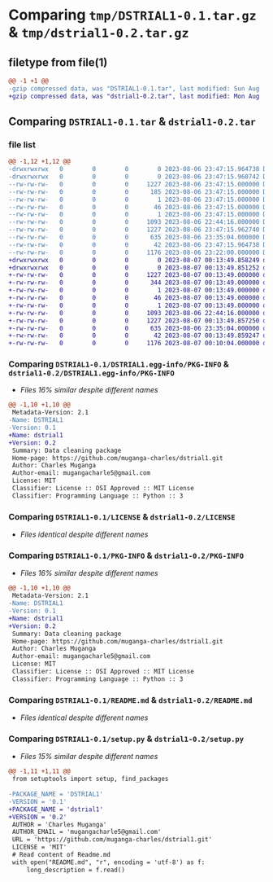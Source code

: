 # Comparing `tmp/DSTRIAL1-0.1.tar.gz` & `tmp/dstrial1-0.2.tar.gz`

## filetype from file(1)

```diff
@@ -1 +1 @@
-gzip compressed data, was "DSTRIAL1-0.1.tar", last modified: Sun Aug  6 23:47:15 2023, max compression
+gzip compressed data, was "dstrial1-0.2.tar", last modified: Mon Aug  7 00:13:49 2023, max compression
```

## Comparing `DSTRIAL1-0.1.tar` & `dstrial1-0.2.tar`

### file list

```diff
@@ -1,12 +1,12 @@
-drwxrwxrwx   0        0        0        0 2023-08-06 23:47:15.964738 DSTRIAL1-0.1/
-drwxrwxrwx   0        0        0        0 2023-08-06 23:47:15.960742 DSTRIAL1-0.1/DSTRIAL1.egg-info/
--rw-rw-rw-   0        0        0     1227 2023-08-06 23:47:15.000000 DSTRIAL1-0.1/DSTRIAL1.egg-info/PKG-INFO
--rw-rw-rw-   0        0        0      185 2023-08-06 23:47:15.000000 DSTRIAL1-0.1/DSTRIAL1.egg-info/SOURCES.txt
--rw-rw-rw-   0        0        0        1 2023-08-06 23:47:15.000000 DSTRIAL1-0.1/DSTRIAL1.egg-info/dependency_links.txt
--rw-rw-rw-   0        0        0       46 2023-08-06 23:47:15.000000 DSTRIAL1-0.1/DSTRIAL1.egg-info/requires.txt
--rw-rw-rw-   0        0        0        1 2023-08-06 23:47:15.000000 DSTRIAL1-0.1/DSTRIAL1.egg-info/top_level.txt
--rw-rw-rw-   0        0        0     1093 2023-08-06 22:44:16.000000 DSTRIAL1-0.1/LICENSE
--rw-rw-rw-   0        0        0     1227 2023-08-06 23:47:15.962740 DSTRIAL1-0.1/PKG-INFO
--rw-rw-rw-   0        0        0      635 2023-08-06 23:35:04.000000 DSTRIAL1-0.1/README.md
--rw-rw-rw-   0        0        0       42 2023-08-06 23:47:15.964738 DSTRIAL1-0.1/setup.cfg
--rw-rw-rw-   0        0        0     1176 2023-08-06 23:22:00.000000 DSTRIAL1-0.1/setup.py
+drwxrwxrwx   0        0        0        0 2023-08-07 00:13:49.858249 dstrial1-0.2/
+drwxrwxrwx   0        0        0        0 2023-08-07 00:13:49.851252 dstrial1-0.2/DSTRIAL1.egg-info/
+-rw-rw-rw-   0        0        0     1227 2023-08-07 00:13:49.000000 dstrial1-0.2/DSTRIAL1.egg-info/PKG-INFO
+-rw-rw-rw-   0        0        0      344 2023-08-07 00:13:49.000000 dstrial1-0.2/DSTRIAL1.egg-info/SOURCES.txt
+-rw-rw-rw-   0        0        0        1 2023-08-07 00:13:49.000000 dstrial1-0.2/DSTRIAL1.egg-info/dependency_links.txt
+-rw-rw-rw-   0        0        0       46 2023-08-07 00:13:49.000000 dstrial1-0.2/DSTRIAL1.egg-info/requires.txt
+-rw-rw-rw-   0        0        0        1 2023-08-07 00:13:49.000000 dstrial1-0.2/DSTRIAL1.egg-info/top_level.txt
+-rw-rw-rw-   0        0        0     1093 2023-08-06 22:44:16.000000 dstrial1-0.2/LICENSE
+-rw-rw-rw-   0        0        0     1227 2023-08-07 00:13:49.857250 dstrial1-0.2/PKG-INFO
+-rw-rw-rw-   0        0        0      635 2023-08-06 23:35:04.000000 dstrial1-0.2/README.md
+-rw-rw-rw-   0        0        0       42 2023-08-07 00:13:49.859247 dstrial1-0.2/setup.cfg
+-rw-rw-rw-   0        0        0     1176 2023-08-07 00:10:04.000000 dstrial1-0.2/setup.py
```

### Comparing `DSTRIAL1-0.1/DSTRIAL1.egg-info/PKG-INFO` & `dstrial1-0.2/DSTRIAL1.egg-info/PKG-INFO`

 * *Files 16% similar despite different names*

```diff
@@ -1,10 +1,10 @@
 Metadata-Version: 2.1
-Name: DSTRIAL1
-Version: 0.1
+Name: dstrial1
+Version: 0.2
 Summary: Data cleaning package
 Home-page: https://github.com/muganga-charles/dstrial1.git
 Author: Charles Muganga
 Author-email: mugangacharle5@gmail.com
 License: MIT
 Classifier: License :: OSI Approved :: MIT License
 Classifier: Programming Language :: Python :: 3
```

### Comparing `DSTRIAL1-0.1/LICENSE` & `dstrial1-0.2/LICENSE`

 * *Files identical despite different names*

### Comparing `DSTRIAL1-0.1/PKG-INFO` & `dstrial1-0.2/PKG-INFO`

 * *Files 16% similar despite different names*

```diff
@@ -1,10 +1,10 @@
 Metadata-Version: 2.1
-Name: DSTRIAL1
-Version: 0.1
+Name: dstrial1
+Version: 0.2
 Summary: Data cleaning package
 Home-page: https://github.com/muganga-charles/dstrial1.git
 Author: Charles Muganga
 Author-email: mugangacharle5@gmail.com
 License: MIT
 Classifier: License :: OSI Approved :: MIT License
 Classifier: Programming Language :: Python :: 3
```

### Comparing `DSTRIAL1-0.1/README.md` & `dstrial1-0.2/README.md`

 * *Files identical despite different names*

### Comparing `DSTRIAL1-0.1/setup.py` & `dstrial1-0.2/setup.py`

 * *Files 15% similar despite different names*

```diff
@@ -1,11 +1,11 @@
 from setuptools import setup, find_packages
 
-PACKAGE_NAME = 'DSTRIAL1'
-VERSION = '0.1'
+PACKAGE_NAME = 'dstrial1'
+VERSION = '0.2'
 AUTHOR = 'Charles Muganga'
 AUTHOR_EMAIL = 'mugangacharle5@gmail.com'
 URL = 'https://github.com/muganga-charles/dstrial1.git'
 LICENSE = 'MIT'
 # Read content of Readme.md
 with open("README.md", "r", encoding = 'utf-8') as f:
     long_description = f.read()
```

